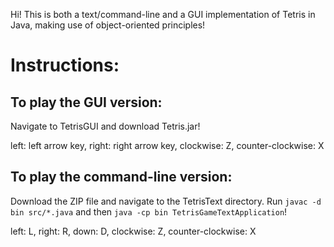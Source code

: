 Hi! This is both a text/command-line and a GUI implementation of Tetris in Java, making use of object-oriented principles!

# Instructions:
  
## To play the GUI version: 
  Navigate to TetrisGUI and download Tetris.jar!
  
  left: left arrow key, right: right arrow key, clockwise: Z, counter-clockwise: X 
  
 ## To play the command-line version: 
   Download the ZIP file and navigate to the TetrisText directory. Run `javac -d bin src/*.java` and then `java -cp bin TetrisGameTextApplication`!
   
  left: L, right: R, down: D, clockwise: Z, counter-clockwise: X

